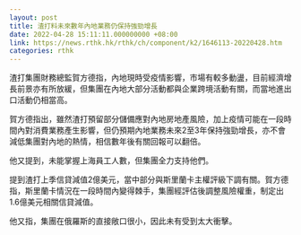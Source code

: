 ```yaml
---
layout: post
title: 渣打料未來數年內地業務仍保持強勁增長
date: 2022-04-28 15:11:11.000000000 +08:00
link: https://news.rthk.hk/rthk/ch/component/k2/1646113-20220428.htm
categories: rthk
---
```


渣打集團財務總監賀方德指，內地現時受疫情影響，市場有較多動盪，目前經濟增長前景亦有所放緩，但集團在內地大部分活動都與企業跨境活動有關，而當地進出口活動仍相當高。

賀方德指出，雖然渣打預留部分儲備應對內地房地產風險，加上疫情可能在一段時間內對消費業務產生影響，但仍預期內地業務未來2至3年保持強勁增長，亦不會減低集團對內地的熱情，相信數年後有關回報可以翻倍。

他又提到，未能掌握上海員工人數，但集團全力支持他們。

提到渣打上季信貸減值2億美元，當中部分與斯里蘭卡主權評級下調有關。賀方德指，斯里蘭卡情況在一段時間內變得棘手，集團經評估後調整風險權重，制定出1.6億美元相關信貸減值。

他又指，集團在俄羅斯的直接敞口很小，因此未有受到太大衝擊。

